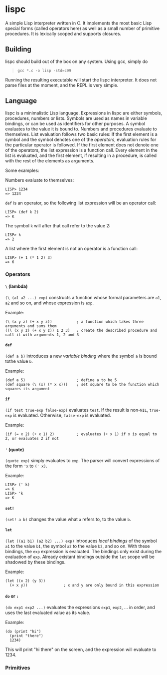 lispc
=====

A simple Lisp interpreter written in C. It implements the most basic Lisp special forms (called operators here) as well as a small number of primitive procedures. It is lexically scoped and supports closures. 

## Building

lispc should build out of the box on any system. Using gcc, simply do

> `gcc *.c -o lisp -std=c99`

Running the resulting executable will start the lispc interpreter. It does not parse files at the moment, and the REPL is very simple.

## Language

lispc is a minimalistic Lisp language. Expressions in lispc are either symbols, procedures, numbers or lists. Symbols are used as names in variable bindings, or can be used as identifiers for other purposes. A symbol evaluates to the value it is bound to. Numbers and procedures evaluate to themselves. List evaluation follows two basic rules: If the first element is a symbol and the symbol denotes one of the *operators*, evaluation rules for the particular operator is followed. If the first element does not denote one of the operators, the list expression is a function call. Every element in the list is evaluated, and the first element, if resulting in a procedure, is called with the rest of the elements as arguments.

Some examples:

Numbers evaluate to themselves:

    LISP> 1234
    => 1234

`def` is an operator, so the following list expression will be an operator call:

    LISP> (def k 2)
    => K

The symbol `k` will after that call refer to the value 2:

    LISP> k
    => 2

A list where the first element is not an operator is a function call:

    LISP> (+ 1 (* 1 2) 3)
    => 6

### Operators

#### `\` (lambda)

`(\ (a1 a2 ...) exp)` constructs a function whose formal parameters are `a1`, `a2` and so on, and whose expression is `exp`. 

Example:

    (\ (x y z) (+ x y z))           ; a function which takes three arguments and sums them
    ((\ (x y z) (+ x y z)) 1 2 3)   ; create the described procedure and call it with arguments 1, 2 and 3

#### `def` 

`(def a b)` introduces a new *variable binding* where the symbol `a` is bound tothe value `b`.

Example:

    (def a 5)                       ; define a to be 5
    (def square (\ (x) (* x x)))    ; set square to be the function which squares its argument

#### `if` 

`(if test true-exp false-exp)` evaluates `test`. If the result is non-`NIL`, `true-exp` is evaluated. Otherwise, `false-exp` is evaluated. 

Example:

    (if (= x 2) (+ x 1) 2)          ; evaluates (+ x 1) if x is equal to 2, or evaluates 2 if not

#### `'` (quote)

`(quote exp)` simply evaluates to `exp`. The parser will convert expressions of the form `'x` to `(' x)`.

Example:

    LISP> (' k)
    => K
    LISP> 'k
    => K

#### `set!`

`(set! a b)` changes the value what `a` refers to, to the value `b`. 

#### `let`

`(let ((a1 b1) (a2 b2) ...) exp)` introduces *local bindings* of the symbol `a1` to the value `b1`, the symbol `a2` to the value `b2`, and so on. With these bindings, the `exp` expression is evaluated. The bindings only exist during the evaluation of `exp`. Already existant bindings outside the `let` scope will be shadowed by these bindings.

Example:

    (let ((x 2) (y 3))
      (+ x y))                ; x and y are only bound in this expression

#### `do` or `:` 

`(do exp1 exp2 ...)` evaluates the expressions `exp1`, `exp2`, ... in order, and uses the last evaluated value as its value.

Example:

    (do (print "hi")
      (print "there") 
      1234)

This will print "hi there" on the screen, and the expression will evaluate to 1234.

### Primitives

